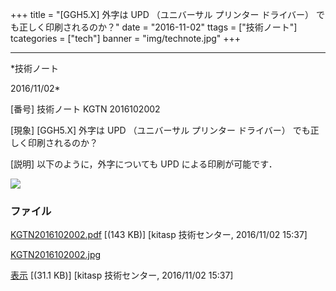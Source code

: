 ﻿+++
title = "[GGH5.X] 外字は UPD （ユニバーサル プリンター ドライバー） でも正しく印刷されるのか？"
date = "2016-11-02"
ttags = ["技術ノート"]
tcategories = ["tech"]
banner = "img/technote.jpg"
+++

-----------------------------------------------------------------------------------------------------------------------------

*技術ノート

2016/11/02*


[番号]
技術ノート KGTN 2016102002

[現象]
[GGH5.X] 外字は UPD （ユニバーサル プリンター ドライバー）
でも正しく印刷されるのか？

[説明]
以下のように，外字についても UPD による印刷が可能です．

![](http://techreport.kitasp.net/attachments/download/3176/KGTN2016102002.jpg)


### ファイル

 
 


[KGTN2016102002.pdf](http://techreport.kitasp.net/attachments/download/3175/KGTN2016102002.pdf)
 [(143 KB)] [kitasp 技術センター, 2016/11/02
15:37]

[KGTN2016102002.jpg](http://techreport.kitasp.net/attachments/download/3176/KGTN2016102002.jpg)

[表示](http://techreport.kitasp.net/attachments/3176/KGTN2016102002.jpg "表示")
 [(31.1 KB)] [kitasp 技術センター, 2016/11/02
15:37]


 


 

